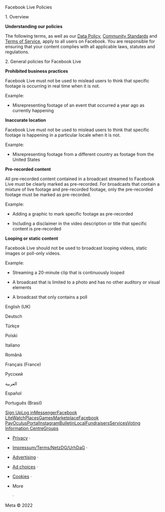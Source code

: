 Facebook Live Policies

1\. Overview

**Understanding our policies**

The following terms, as well as our [Data Policy](https://www.facebook.com/about/privacy/), [Community Standards](https://www.facebook.com/communitystandards/) and [Terms of Service](https://www.facebook.com/legal/terms), apply to all users on Facebook. You are responsible for ensuring that your content complies with all applicable laws, statutes and regulations.

2\. General policies for Facebook Live

**Prohibited business practices**

Facebook Live must not be used to mislead users to think that specific footage is occurring in real time when it is not.

Example:

*   Misrepresenting footage of an event that occurred a year ago as currently happening

**Inaccurate location**

Facebook Live must not be used to mislead users to think that specific footage is happening in a particular locale when it is not.

Example:

*   Misrepresenting footage from a different country as footage from the United States

**Pre-recorded content**

All pre-recorded content contained in a broadcast streamed to Facebook Live must be clearly marked as pre-recorded. For broadcasts that contain a mixture of live footage and pre-recorded footage, only the pre-recorded footage must be marked as pre-recorded.

Example:

*   Adding a graphic to mark specific footage as pre-recorded

*   Including a disclaimer in the video description or title that specific content is pre-recorded

**Looping or static content**

Facebook Live should not be used to broadcast looping videos, static images or poll-only videos.

Example:

*   Streaming a 20-minute clip that is continuously looped

*   A broadcast that is limited to a photo and has no other auditory or visual elements

*   A broadcast that only contains a poll

English (UK)

Deutsch

Türkçe

Polski

Italiano

Română

Français (France)

Русский

العربية

Español

Português (Brasil)

[Sign Up](https://www.facebook.com/reg/)[Log in](https://www.facebook.com/login/)[Messenger](https://l.facebook.com/l.php?u=https%3A%2F%2Fmessenger.com%2F&h=AT12ikn2xMXlGcuKITTW19MdErbgLrtP75_GMFGLohE1KjEeea92uGtYTqSc0dNON8wLzKr8lL_G_e1Cw_WOcW7GRyOssyVfOQC3TDCnuIra5a6RLWYCItC9Bcm7Hc9QnWhhmBGy5u26H3e9_lySiA)[Facebook Lite](https://www.facebook.com/lite/)[Watch](https://en-gb.facebook.com/watch/)[Places](https://www.facebook.com/places/)[Games](https://www.facebook.com/games/)[Marketplace](https://www.facebook.com/marketplace/)[Facebook Pay](https://pay.facebook.com/)[Oculus](https://l.facebook.com/l.php?u=https%3A%2F%2Fwww.oculus.com%2F&h=AT12ikn2xMXlGcuKITTW19MdErbgLrtP75_GMFGLohE1KjEeea92uGtYTqSc0dNON8wLzKr8lL_G_e1Cw_WOcW7GRyOssyVfOQC3TDCnuIra5a6RLWYCItC9Bcm7Hc9QnWhhmBGy5u26H3e9_lySiA)[Portal](https://portal.facebook.com/)[Instagram](https://l.facebook.com/l.php?u=https%3A%2F%2Fwww.instagram.com%2F&h=AT12ikn2xMXlGcuKITTW19MdErbgLrtP75_GMFGLohE1KjEeea92uGtYTqSc0dNON8wLzKr8lL_G_e1Cw_WOcW7GRyOssyVfOQC3TDCnuIra5a6RLWYCItC9Bcm7Hc9QnWhhmBGy5u26H3e9_lySiA)[Bulletin](https://l.facebook.com/l.php?u=https%3A%2F%2Fwww.bulletin.com%2F&h=AT12ikn2xMXlGcuKITTW19MdErbgLrtP75_GMFGLohE1KjEeea92uGtYTqSc0dNON8wLzKr8lL_G_e1Cw_WOcW7GRyOssyVfOQC3TDCnuIra5a6RLWYCItC9Bcm7Hc9QnWhhmBGy5u26H3e9_lySiA)[Local](https://www.facebook.com/local/lists/245019872666104/)[Fundraisers](https://www.facebook.com/fundraisers/)[Services](https://www.facebook.com/biz/directory/)[Voting Information Centre](https://www.facebook.com/votinginformationcenter/?entry_point=c2l0ZQ%3D%3D)[Groups](https://www.facebook.com/groups/explore/)

*   [Privacy](https://en-gb.facebook.com/privacy/explanation/) ·
*   [Impressum/Terms/NetzDG/UrhDaG](https://en-gb.facebook.com/terms?ref=pf) ·
*   [Advertising](https://en-gb.facebook.com/business/) ·
*   [Ad choices](https://en-gb.facebook.com/help/568137493302217)   ·
*   [Cookies](https://en-gb.facebook.com/policies/cookies/) ·
*   More
    
     ·

Meta © 2022